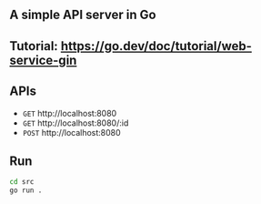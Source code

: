 ## A simple API server in Go


## Tutorial:  https://go.dev/doc/tutorial/web-service-gin

## APIs

- `GET`  http://localhost:8080
- `GET`  http://localhost:8080/:id
- `POST`  http://localhost:8080


## Run 

```bash
cd src
go run .
```
